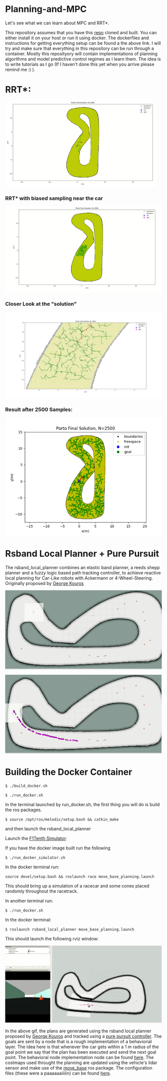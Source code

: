 # Planning-and-MPC

Let's see what we can learn about MPC and RRT*. 

This repository assumes that you have this [repo](https://github.com/pmusau17/Platooning-F1Tenth) cloned and built. You can either install it on your host or run it using docker. The dockerfiles and instructions for getting everything setup can be found a the above link. I will try and make sure that everything in this repository can be run through a container. Mostly this reposityory will contain implementations of planning algorithms and model predictive control regimes as I learn them. The idea is to write tutorials as I go (If I haven't done this yet when you arrive please remind me :) ).

# RRT*:
![RRT_Biased](images/rrt_normal.gif)

### RRT* with biased sampling near the car
![RRT Biased](images/rrt_biased.gif)

### Closer Look at the "solution" 
![RRT_Grid](images/RRT_grid.png)

### Result after 2500 Samples:
![Porto Grid](images/Porto2500.png)

# Rsband Local Planner + Pure Pursuit

The rsband_local_planner combines an elastic band planner, a reeds shepp planner and a fuzzy logic based path tracking controller, to achieve reactive local planning for Car-Like robots with Ackermann or 4-Wheel-Steering. Originally proposed by [George Kouros](https://github.com/gkouros/rsband_local_planner)

![Short Term Planning](images/short_term_planning.gif)


![long_term_planning.gif](images/long_term_planning.gif)


# Building the Docker Container

```
$ ./build_docker.sh
```

```
$ ./run_docker.sh
```

In the terminal launched by run_docker.sh, the first thing you will do is build the ros packages.

```
$ source /opt/ros/melodic/setup.bash && catkin_make 
```

and then launch the rsband_local_planner 


Launch the [F1Tenth Simulator](https://github.com/pmusau17/Platooning-F1Tenth): 

If you have the docker image built run the following 


```
$ ./run_docker_simulator.sh
```
In the docker terminal run: 
```
source devel/setup.bash && roslaunch race move_base_planning.launch
```

This should bring up a simulation of a racecar and some cones placed randomly throughout the racetrack. 

In another terminal run:

```
$ ./run_docker.sh
```

In the docker terminal: 

```
$ roslaunch rsband_local_planner move_base_planning.launch
```

This should launch the following rviz window: 

![following_local_plan](images/following_local_plan.gif)

In the above gif, the plans are generated using the rsband local planner proposed by [George Kouros](https://github.com/gkouros/rsband_local_planner) and tracked using a [pure pursuit controller](rsband_local_planner/scripts/pure_pursuit.py). The goals are sent by a node that is a rough implementation of a behaviorial layer. The idea here is that whenever the car gets within a 1 m radius of the goal point we say that the plan has been executed and send the next goal point. The behavioral node implementation node can be found [here](rsband_local_planner/scripts/behavioral_layer.py). The costmaps used throught the planning are updated using the vehicle's lidar sensor and make use of the [move_base](http://wiki.ros.org/move_base) ros package. The configuration files (these were a paaaaaaiiiiin) can be found [here](https://github.com/pmusau17/Planning-and-MPC/tree/main/rsband_local_planner/cfg).
